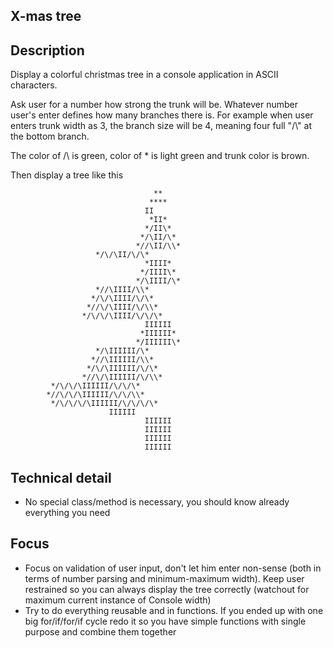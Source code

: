 ## X-mas tree

## Description

Display a colorful christmas tree in a console application in ASCII characters.

Ask user for a number how strong the trunk will be. Whatever number user's enter defines how many branches there is. For example when user enters trunk width as 3, the branch size will be 4, meaning four full "/\\" at the bottom branch.

The color of /\ is green, color of * is light green and trunk color is brown.

Then display a tree like this
```	
							    **
							   ****
						      II
							   *II*
							  */II\*
							 */\II/\*
							*//\II/\\*
			       */\/\II/\/\*
							  *IIII*
							 */IIII\*
							*/\IIII/\*
			       *//\IIII/\\*
			      */\/\IIII/\/\*
			     *//\/\IIII/\/\\*
			    */\/\/\IIII/\/\/\*
							  IIIIII
							 *IIIIII*
							*/IIIIII\*
			       */\IIIIII/\*
			      *//\IIIIII/\\*
			     */\/\IIIIII/\/\*
			    *//\/\IIIIII/\/\\*
         */\/\/\IIIIII/\/\/\*
        *//\/\/\IIIIII/\/\/\\*
	     */\/\/\/\IIIIII/\/\/\/\*
			          IIIIII
							  IIIIII
							  IIIIII    
							  IIIIII   
							  IIIIII
```						  
## Technical detail
- No special class/method is necessary, you should know already everything you need

## Focus
- Focus on validation of user input, don't let him enter non-sense (both in terms of number parsing and minimum-maximum width). Keep user restrained so you can always display the tree correctly (watchout for maximum current instance of Console width)
- Try to do everything reusable and in functions. If you ended up with one big for/if/for/if cycle redo it so you have simple functions with single purpose and combine them together
